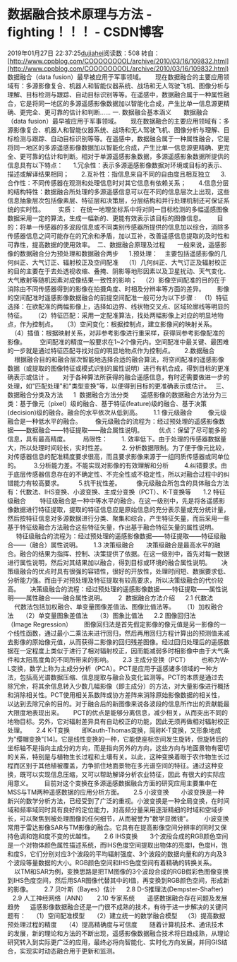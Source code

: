 # 数据融合技术原理与方法 - fighting！！！ - CSDN博客
2019年01月27日 22:37:25[dujiahei](https://me.csdn.net/dujiahei)阅读数：508
转自：[http://www.cppblog.com/COOOOOOOOL/archive/2010/03/16/109832.html](http://www.cppblog.com/COOOOOOOOL/archive/2010/03/16/109832.html)
数据融合（data fusion）最早被应用于军事领域。 
    现在数据融合的主要应用领域有：多源影像复合、机器人和智能仪器系统、战场和无人驾驶飞机、图像分析与理解、目标检测与跟踪、自动目标识别等等。在遥感中，数据融合属于一种属性融合，它是将同一地区的多源遥感影像数据加以智能化合成，产生比单一信息源更精确、更完全、更可靠的估计和判断......
一. 数据融合基本涵义  
    数据融合（data fusion）最早被应用于军事领域。 
    现在数据融合的主要应用领域有：多源影像复合、机器人和智能仪器系统、战场和无人驾驶飞机、图像分析与理解、目标检测与跟踪、自动目标识别等等。在遥感中，数据融合属于一种属性融合，它是将同一地区的多源遥感影像数据加以智能化合成，产生比单一信息源更精确、更完全、更可靠的估计和判断。相对于单源遥感影象数据，多源遥感影象数据所提供的信息具有以下特点： 
    1.冗余性：表示多源遥感影像数据对环境或目标的表示、描述或解译结果相同；  
    2.互补性：指信息来自不同的自由度且相互独立 
    3.合作性：不同传感器在观测和处理信息时对其它信息有依赖关系；  
    4.信息分层的结构特性：数据融合所处理的多源遥感信息可以在不同的信息层次上出现，这些信息抽象层次包括像素层、特征层和决策层，分层结构和并行处理机制还可保证系统的实时性。  
     实质：  在统一地理坐标系中将对同一目标检测的多幅遥感图像数据采用一定的算法，生成一幅新的、更能有效表示该目标的图像信息。 
     目的：将单一传感器的多波段信息或不同类别传感器所提供的信息加以综合，消除多传感器信息之间可能存在的冗余和矛盾，加以互补，改善遥感信息提取的及时性和可靠性，提高数据的使用效率。 
二、数据融合原理及过程  
    一般来说，遥感影像的数据融合分为预处理和数据融合两步  
   1.预处理：
   主要包括遥感影像的几何纠正、大气订正、辐射校正及空间配准  
 （1）几何纠正、大气订正及辐射校正的目的主要在于去处透视收缩、叠掩、阴影等地形因素以及卫星扰动、天气变化、大气散射等随机因素对成像结果一致性的影响； 
 （2）影像空间配准的目的在于消除由不同传感器得到的影像在拍摄角度、时相及分辨率等方面的差异。   
   影像的空间配准时遥感影像数据融合的前提空间配准一般可分为以下步骤 : 
   (1）特征选择：在欲配准的两幅影像上，选择如边界、线状物交叉点、区域轮廓线等明显的特征。  
  （2）特征匹配：采用一定配准算法，找处两幅影像上对应的明显地物点，作为控制点。 
  （3）空间变化：根据控制点，建立影像间的映射关系。 
  （4）插值：根据映射关系，对非参考影像进行重采样，获得同参考影像配准的影像。   
    空间配准的精度一般要求在1~2个像元内。空间配准中最关键、最困难的一步就是通过特征匹配寻找对应的明显地物点作为控制点。  
   2.数据融合  
    根据融合目的和融合层次智能地选择合适的融合算法，将空间配准的遥感影像数据（或提取的图像特征或模式识别的属性说明）进行有机合成，得到目标的更准确表示或估计 。 
    对于各种算法所获得的融合遥感信息，有时还需要做进一步的处理，如"匹配处理"和"类型变换"等，以便得到目标的更准确表示或估计。  
三、数据融合分类及方法  
   1  数据融合方法分类  
    遥感影像的数据融合方法分为三类：基于像元（pixel）级的融合、基于特征(feature)级的融合、基于决策(decision)级的融合。融合的水平依次从低到高。 
     1.1 像元级融合  
      像元级融合是一种低水平的融合。 
      像元级融合的流程为：经过预处理的遥感影像数据——数据融合——特征提取——融合属性说明。   
     优点：保留了尽可能多的信息，具有最高精度。  
     局限性： 
      1. 效率低下。由于处理的传感器数据量大，所以处理时间较长，实时性差。  
      2. 分析数据限制。为了便于像元比较，对传感器信息的配准精度要求很高，而且要求影像来源于一组同质传感器或同单位的。 
      3.分析能力差。不能实现对影像的有效理解和分析  
      4.纠错要求。由于底层传感器信息存在的不确定性、不完全性或不稳定性，所以对融合过程中的纠错能力有较高要求。  
      5.抗干扰性差。   
     像元级融合所包含的具体融合方法有：代数法、IHS变换、小波变换、主成分变换（PCT）、K-T变换等  
    1.2 特征级融合  
     特征级融合是一种中等水平的融合。在这一级别中，先是将各遥感影像数据进行特征提取，提取的特征信息应是原始信息的充分表示量或充分统计量，然后按特征信息对多源数据进行分类、聚集和综合，产生特征矢量，而后采用一些基于特征级融合方法融合这些特征矢量，作出基于融合特征矢量的属性说明。    
     特征级融合的流程为：经过预处理的遥感影像数据——特征提取——特征级融合——（融合）属性说明。  
    1.3 决策级融合 
     决策级融合是最高水平的融合。融合的结果为指挥、控制、决策提供了依据。在这一级别中，首先对每一数据进行属性说明，然后对其结果加以融合，得到目标或环境的融合属性说明。 
    决策级融合的优点时具有很强的容错性，很好的开放性，处理时间短、数据要求低、分析能力强。而由于对预处理及特征提取有较高要求，所以决策级融合的代价较高。 
    决策级融合的流程：经过预处理的遥感影像数据——特征提取——属性说明——属性融合——融合属性说明。    
  2  数据融合方法介绍  
   2.1 代数法  
    代数法包括加权融合、单变量图像差值法、图像比值法等。 
   （1）加权融合法 
   （2）单变量图象差值法 
   （3）图象比值法  
   2.2 图像回归法（Image Regression）  
    图像回归法是首先假定影像的像元值是另一影像的一个线性函数，通过最小二乘法来进行回归，然后再用回归方程计算出的预测值来减去影像的原始像元值，从而获得二影像的回归残差图像。经过回归处理后的遥感数据在一定程度上类似于进行了相对辐射校正，因而能减弱多时相影像中由于大气条件和太阳高度角的不同所带来的影响。  
   2.3 主成分变换（PCT）  
    也称为W-L变换，数学上称为主成分分析（PCA）。PCT是应用于遥感诸多领域的一种方法，包括高光谱数据压缩、信息提取与融合及变化监测等。PCT的本质是通过去除冗余，将其余信息转入少数几幅影像（即主成分）的方法，对大量影像进行概括和消除相关性。PCT使用相关系数阵或协方差阵来消除原始影像数据的相关性，以达到去除冗余的目的。对于融合后的新图像来说各波段的信息所作出的贡献能最大限度地表现出来。 
    PCT的优点是能够分离信息，减少相关，从而突出不同的地物目标。另外，它对辐射差异具有自动校正的功能，因此无须再做相对辐射校正处理。  
   2.4 K-T变换  
    即Kauth-Thomas变换，简称K-T变换，又形象地成为"缨帽变换"[14]。它是线性变换的一种，它能使座标空间发生旋转，但旋转后的坐标轴不是指向主成分的方向，而是指向另外的方向，这些方向与地面景物有密切的关系，特别是与植物生长过程和土壤有关。以此，这种变换着眼于农作物生长过程而区别于其他植被覆盖，力争抓住地面景物在多光谱空间的特征。通过这种变换，既可以实现信息压缩，又可以帮助解译分析农业特征，因此
有很大的实际应用意义。  
    目前对这个变换在多源遥感数据融合方面的研究应用主要集中在MSS与TM两种遥感数据的应用分析方面。  
   2.5 小波变换  
    小波变换是一种新兴的数学分析方法，已经受到了广泛的重视。小波变换是一种全局变换，在时间域和频率域同时具有良好的定位能力，对高频分量采用逐渐精细的时域和空域步长，可以聚焦到被处理图像的任何细节，从而被誉为"数学显微镜"。  
    小波变换常用于雷达影像SAR与TM影像的融合。它具有在提高影像空间分辨率的同时又保持色调和饱和度不变的优越性。  
   2.6 IHS变换  
    3个波段合成的RGB颜色空间是一个对物体颜色属性描述系统，而IHS色度空间提取出物体的亮度I，色度H，饱和度S，它们分别对应3个波段的平均辐射强度、3个波段的数据向量和的方向及3个波段等量数据的大小。RGB颜色空间和IHS色度空间有着精确的转换关系。 
    以TM和SAR为例，变换思路是把TM图像的3个波段合成的RGB假彩色图像变换到IHS色度空间，然后用SAR图像代替其中的I值，再变换到RGB颜色空间，形成新的影像。   
   2.7 贝叶斯（Bayes）估计  
   2.8 D-S推理法(Dempster-Shafter)  
   2.9 人工神经网络（ANN）  
   2.10 专家系统  
    遥感数据融合存在问题及发展趋势 
    遥感影像数据融合还是一门很不成熟的技术，有待于进一步解决的关键问题有： 
  （1）空间配准模型  
  （2）建立统一的数学融合模型 
  （3）提高数据预处理过程的精度  
  （4）提高精确度与可信度  
    随着计算机技术、通讯技术的发展，新的理论和方法的不断出现，遥感影像数据融合技术将日趋成熟，从理论研究转入到实际更广泛的应用，最终必将向智能化、实时化方向发展，并同GIS结合，实现实时动态融合用于更新和监测。  
